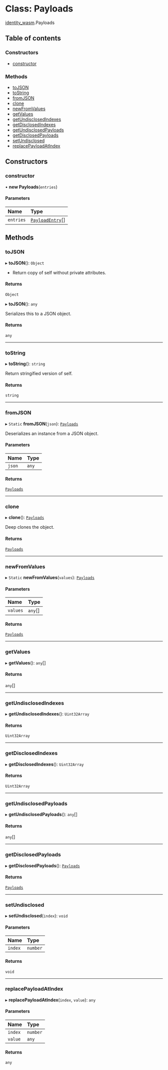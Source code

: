 # Class: Payloads

[identity\_wasm](../modules/identity_wasm.md).Payloads

## Table of contents

### Constructors

- [constructor](identity_wasm.Payloads.md#constructor)

### Methods

- [toJSON](identity_wasm.Payloads.md#tojson)
- [toString](identity_wasm.Payloads.md#tostring)
- [fromJSON](identity_wasm.Payloads.md#fromjson)
- [clone](identity_wasm.Payloads.md#clone)
- [newFromValues](identity_wasm.Payloads.md#newfromvalues)
- [getValues](identity_wasm.Payloads.md#getvalues)
- [getUndisclosedIndexes](identity_wasm.Payloads.md#getundisclosedindexes)
- [getDisclosedIndexes](identity_wasm.Payloads.md#getdisclosedindexes)
- [getUndisclosedPayloads](identity_wasm.Payloads.md#getundisclosedpayloads)
- [getDisclosedPayloads](identity_wasm.Payloads.md#getdisclosedpayloads)
- [setUndisclosed](identity_wasm.Payloads.md#setundisclosed)
- [replacePayloadAtIndex](identity_wasm.Payloads.md#replacepayloadatindex)

## Constructors

### constructor

• **new Payloads**(`entries`)

#### Parameters

| Name | Type |
| :------ | :------ |
| `entries` | [`PayloadEntry`](identity_wasm.PayloadEntry.md)[] |

## Methods

### toJSON

▸ **toJSON**(): `Object`

* Return copy of self without private attributes.

#### Returns

`Object`

▸ **toJSON**(): `any`

Serializes this to a JSON object.

#### Returns

`any`

___

### toString

▸ **toString**(): `string`

Return stringified version of self.

#### Returns

`string`

___

### fromJSON

▸ `Static` **fromJSON**(`json`): [`Payloads`](identity_wasm.Payloads.md)

Deserializes an instance from a JSON object.

#### Parameters

| Name | Type |
| :------ | :------ |
| `json` | `any` |

#### Returns

[`Payloads`](identity_wasm.Payloads.md)

___

### clone

▸ **clone**(): [`Payloads`](identity_wasm.Payloads.md)

Deep clones the object.

#### Returns

[`Payloads`](identity_wasm.Payloads.md)

___

### newFromValues

▸ `Static` **newFromValues**(`values`): [`Payloads`](identity_wasm.Payloads.md)

#### Parameters

| Name | Type |
| :------ | :------ |
| `values` | `any`[] |

#### Returns

[`Payloads`](identity_wasm.Payloads.md)

___

### getValues

▸ **getValues**(): `any`[]

#### Returns

`any`[]

___

### getUndisclosedIndexes

▸ **getUndisclosedIndexes**(): `Uint32Array`

#### Returns

`Uint32Array`

___

### getDisclosedIndexes

▸ **getDisclosedIndexes**(): `Uint32Array`

#### Returns

`Uint32Array`

___

### getUndisclosedPayloads

▸ **getUndisclosedPayloads**(): `any`[]

#### Returns

`any`[]

___

### getDisclosedPayloads

▸ **getDisclosedPayloads**(): [`Payloads`](identity_wasm.Payloads.md)

#### Returns

[`Payloads`](identity_wasm.Payloads.md)

___

### setUndisclosed

▸ **setUndisclosed**(`index`): `void`

#### Parameters

| Name | Type |
| :------ | :------ |
| `index` | `number` |

#### Returns

`void`

___

### replacePayloadAtIndex

▸ **replacePayloadAtIndex**(`index`, `value`): `any`

#### Parameters

| Name | Type |
| :------ | :------ |
| `index` | `number` |
| `value` | `any` |

#### Returns

`any`
